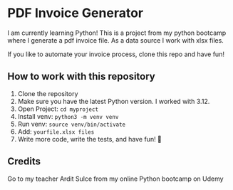 # PDF Invoice Generator
I am currently learning Python! This is a project from my python bootcamp 
where I generate a pdf invoice file. As a data source I work with xlsx files.

If you like to automate your invoice process, clone this repo and have fun!

## How to work with this repository
1. Clone the repository
2. Make sure you have the latest Python version. I worked with 3.12.
3. Open Project: `cd myproject`
4. Install venv: `python3 -m venv venv`
5. Run venv: `source venv/bin/activate`
6. Add: `yourfile.xlsx files`
7. Write more code, write the tests, and have fun! 🎉


## Credits 
Go to my teacher Ardit Sulce from my online Python bootcamp on Udemy

